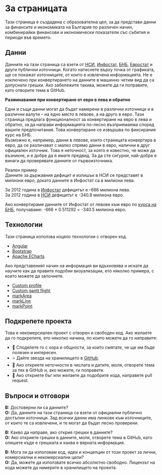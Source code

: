 # За страницата

Тази страница е създадена с образователна цел, за да представи данни за финансите и икономиката на България по различен начин, комбинирайки финансови и икономически показатели със събития и периоди във времето.

## Данни

Данните на тази страница са взети от [НСИ](https://www.nsi.bg/bg/content/766/%D1%81%D1%82%D0%B0%D1%82%D0%B8%D1%81%D1%82%D0%B8%D1%87%D0%B5%D1%81%D0%BA%D0%B8-%D0%B4%D0%B0%D0%BD%D0%BD%D0%B8), [Инфостат](https://infostat.nsi.bg/infostat/pages/module.jsf?x_2=1), [БНБ](https://www.bnb.bg/Statistics/index.htm), [Евростат](https://ec.europa.eu/eurostat/web/main/data) и други публични източници. Когато натиснете върху точка от графиката, ще се покажат източниците, от които е извлечена информацията. Не е изключено при конвертирането на данните в машинно четим вид да са допуснати грешки. Ако забележите такива, можете да ги поправите, като отворите тема в GitHub.

**Разминавания при конвертиране от евро в лева и обратно**  

Едни и същи данни могат да бъдат намерени в различни източници и в различни валути – на едно място в левове, а на друго в евро. Тази страница предлага функционалност за конвертиране на евро в лева и обратно, за да направи информацията по-лесно възприемаема според вашите предпочитания. Това конвертиране се извършва по фиксирания курс на БНБ.   
Възможно е, например, данни в левове, които страницата конвертира в евро, да се различават с малко спрямо данни в евро, налични в друг официален източник. Това е неточност, за която е известно, че може да възникне, и е добре да я имате предвид. За да сте сигурни, най-добре е винаги да проверявате данните от първоизточника.

Реален пример  
Данните за държавния дефицит и излишък в НСИ се представят в милиони евро, докато данните в Инфостат са в милиони лева.  
  
За 2012 година в [Инфостат](https://infostat.nsi.bg/infostat/pages/reports/query.jsf?x_2=699) дефицитът е -666 милиона лева.  
За 2012 година в [НСИ](https://nsi.bg/bg/content/11478/%D0%BE%D0%B1%D1%89-%D0%B4%D1%8A%D1%80%D0%B6%D0%B0%D0%B2%D0%B5%D0%BD-%D0%B4%D0%B5%D1%84%D0%B8%D1%86%D0%B8%D1%82-%D0%B8-%D0%B8%D0%B7%D0%BB%D0%B8%D1%88%D1%8A%D0%BA) дефицитът е -340.8 милиона евро.

Ако конвертираме данните от Инфостат от левове към евро по [курса на БНБ](https://www.bnb.bg/Statistics/StExternalSector/StExchangeRates/StERFixed/index.htm), получаваме: -666 * 0.511292 = -340.5 милиона евро.   

## Технологии

Тази страница използва изцяло технологии с отворен код.

- [Angular](https://angular.dev/installation)
- [Bootstrap](https://getbootstrap.com/)
- [Apache ECharts](https://echarts.apache.org/examples/en/index.html)

Ако представеният начин на информация ви вдъхновява и искате да научите как да правите подобни визуализации, ето няколко примера, с които можете да започнете.

- [Custom profile](https://echarts.apache.org/examples/en/editor.html?c=custom-profile)
- [Custom gantt flight](https://echarts.apache.org/examples/en/editor.html?c=custom-gantt-flight)
- [markArea](https://echarts.apache.org/en/option.html#series-line.markArea)
- [markLine](https://echarts.apache.org/en/option.html#series-line.markLine)
- [markPoint](https://echarts.apache.org/en/option.html#series-line.markPoint)

## Подкрепете проекта

Това е некомерсиален проект с отворен и свободен код.
Ако желаете да го подкрепите, ето няколко начина, по които можете да го направите:
- 📢 Споделете го с хора и общности, за които смятате, че ще им бъде полезен и интересен.
- ⭐ Дайте звезда на хранилището в [GitHub](https://github.com/ibbk-rnd/bulfin-bigtime).
- 🔎️ Ако откриете неточности в числата и датите, моля, отворете тема за тях в GitHub и, ако можете, ги поправете.
- 🐛 Ако откриете бъг или желаете да подобрите кода, направете pull request.  

## Въпроси и отговори

**В:** Достоверни ли са данните?  
**О:** Да, данните на тази страница са взети от официални публично достъпни източници. Зад всички данни има линкове към източниците, от които те са извлечени, и те могат да бъдат лесно проверени.  

**В:** Какво да направя, ако открия грешки в данните?  
**О:** Ако откриете грешки в данните, моля, отворете тема в GitHub, като опишете къде е грешката и каква е вярната информация.  

**В:** Мога ли да използвам код, идеи и концепции от този проект за лични, комерсиални и некомерсиални цели?  
**О:** Да, можете да използвате всичко абсолютно свободно. Лицензът на кода можете да намерите в хранилището на проекта.
